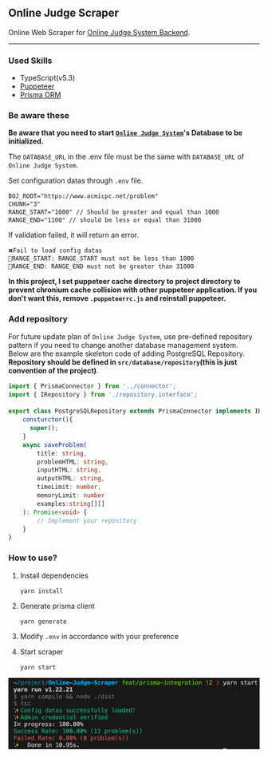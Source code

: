 ## Online Judge Scraper

Online Web Scraper for [Online Judge System Backend](https://github.com/J-Hoplin/Online-Judge-System).

---

### Used Skills

- TypeScript(v5.3)
- [Puppeteer](https://pptr.dev/)
- [Prisma ORM](https://www.prisma.io/)

### Be aware these

**Be aware that you need to start [`Online Judge System`](https://github.com/J-Hoplin/Online-Judge-System)'s Database to be initialized.**

The `DATABASE_URL` in the .env file must be the same with `DATABASE_URL` of `Online Judge System`.

Set configuration datas through `.env` file.

```
BOJ_ROOT="https://www.acmicpc.net/problem"
CHUNK="3"
RANGE_START="1000" // Should be greater and equal than 1000
RANGE_END="1100" // should be less or equal than 31000
```

If validation failed, it will return an error.

```
❌Fail to load config datas
🔧RANGE_START: RANGE_START must not be less than 1000
🔧RANGE_END: RANGE_END must not be greater than 31000
```

**In this project, I set puppeteer cache directory to project directory to prevent chronium cache collision with other puppeteer application. If you don't want this, remove `.puppeteerrc.js` and reinstall puppeteer.**

### Add repository

For future update plan of `Online Judge System`, use pre-defined repository pattern if you need to change another database management system. Below are the example skeleton code of adding PostgreSQL Repository. **Repository should be defined in `src/database/repository`(this is just convention of the project)**.

```typescript
import { PrismaConnector } from '../connector';
import { IRepository } from './repository.interface';

export class PostgreSQLRepository extends PrismaConnector implements IRepository{
    consturctor(){
      super();
    }
    async saveProblem(
        title: string,
        problemHTML: string,
        inputHTML: string,
        outputHTML: string,
        timeLimit: number,
        memoryLimit: number
        examples:string[][]
    ): Promise<void> {
        // Implement your repository
    }
}
```

### How to use?

1. Install dependencies

   ```
   yarn install
   ```

2. Generate prisma client

   ```
   yarn generate
   ```

3. Modify `.env` in accordance with your preference

4. Start scraper

   ```
   yarn start
   ```

![](./img/1.png)

